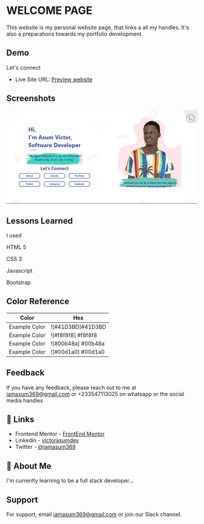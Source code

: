 
# WELCOME PAGE 

This website is my personal website page, that links a all my handles. It's also a preparations towards my portfolio development.
## Demo
Let's connect 
- Live Site URL: [Preview website](https://asumvictor.github.io/portfolio-roadmap/)


## Screenshots

![](screenshot.PNG)


## Lessons Learned

I used 

HTML 5

CSS 3

Javascript

Bootstrap

## Color Reference

| Color             | Hex                                                                |
| ----------------- | ------------------------------------------------------------------ |
| Example Color | ![#41D3BD]#41D3BD |
| Example Color | ![#f8f8f8] #f8f8f8 |
| Example Color | ![#00b48a] #00b48a |
| Example Color | ![#00d1a0] #00d1a0 |


## Feedback

If you have any feedback, please reach out to me at iamasum369@gmail.com or +233547113025 on whatsapp or the social media handles


## 🔗 Links
- Frontend Mentor - [FrontEnd Mentor](https://github.com/AsumVictor/Frontendmentor-product-card-challenge)
- Linkedin - [victorasumdev](https://www.linkedin.com/in/victorasumdev/)
- Twitter - [@iamasum369](https://twitter.com/iamasum369)


## 🚀 About Me
I'm currently learning to be a full stack developer...


## Support

For support, email iamasum369@gmail.com or join our Slack channel.

